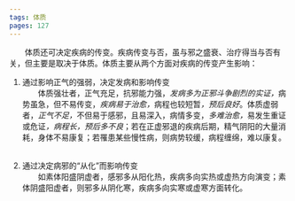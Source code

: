 ```yaml
---
tags: 体质
pages: 127
---
```

&emsp;&emsp;体质还可决定疾病的传变。疾病传变与否，虽与邪之盛衰、治疗得当与否有关，但主要是取决于体质。体质主要从两个方面对疾病的传变产生影响：

1. 通过影响正气的强弱，决定发病和影响传变<br>
	&emsp;&emsp;体质强壮者，正气充足，抗邪能力强，<dfn>发病多为正邪斗争剧烈的实证，</dfn>病势虽急，但不易传变，<dfn>疾病易于治愈，</dfn>病程也较短暂<dfn>，预后良好</dfn>。体质虚弱者，<dfn>正气不足，</dfn>不但易于感邪，且易深入，病情多变，<dfn>多难治愈，</dfn>易发生重证或危证<dfn>，病程长，预后多不良</dfn>；若在正虚邪退的疾病后期，精气阴阳的大量消耗，身体不易康复；若罹患某些慢性病，则病势较缓，病程缠绵，难以康复。<br></br>
	
1. 通过决定病邪的“从化”而影响传变<br>
	&emsp;&emsp;如素体阳盛阴虚者，感邪多从阳化热，疾病多向实热或虚热方向演变；素体阴盛阳虚者，则邪多从阴化寒，疾病多向实寒或虚寒方面转化。